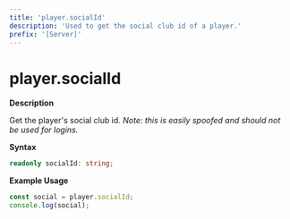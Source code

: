 ```yaml
---
title: 'player.socialId'
description: 'Used to get the social club id of a player.'
prefix: '[Server]'
---
```


# player.socialId

**Description**

Get the player's social club id.
_Note: this is easily spoofed and should not be used for logins._

**Syntax**

```ts
readonly socialId: string;
```

**Example Usage**

```js
const social = player.socialId;
console.log(social);
```
